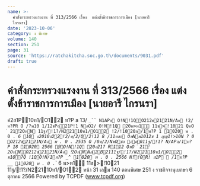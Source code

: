 ```yaml
---
name: >-
  คำสั่งกระทรวงแรงงาน ที่ 313/2566 เรื่อง  แต่งตั้งข้าราชการการเมือง [นายอารี
  ไกรนรา]
date: '2023-10-06'
category: ง พิเศษ
volume: 140
section: 251
page: 31
source: 'https://ratchakitcha.soc.go.th/documents/9031.pdf'
draft: true
---
```


# คำสั่งกระทรวงแรงงาน ที่ 313/2566 เรื่อง  แต่งตั้งข้าราชการการเมือง [นายอารี ไกรนรา]

คํ2ส1P10ท1/O12 ท?P a 13/ `_`` N1APอ O!N!1QO212ช2121N/Aอ !2/ท?PR O /?พ10 1/12ชPอ21P!1 NลO2/ O!N!1Q 20พ>พ1์ 11ช>!1021 QหO ํ 21!ํ2OหN 11ฐ/!1?/N22110ท1/O12 !2/!1020ล/1ท?P 1 1020 พ . 0 . `_` 6 1Q อ2010อํ22!2/ค/2/Q/2!12 8 /11คสอ OหNพ1012ช 1 ญญ1!>10N ? 0 O212ช2121N/Aอ พ . 0 . 2535 O /0ค/2/NหOชอ อค011ฐ/!1? N/APอ/1ท?P 18 1020 2566 @O!N!1Q 20อ21? R112 QหO ํ 21!ํ2OหNO212ช2121N/Aอ !ํ2OหNNล2B2111ฐ/!1?/N22110ท1/O12 ท1Q?Q !1QO!N/1ท?P _^ 1020 พ . 0 . 2566 N!็!OR! ส1P  /1ท?P __ 1020 พ . 0 . `_` 6 พ>พ1์ 11ช>!1021 11ฐ/!1?/N22110ท1/O12 หน้า 31 เลม 140 ตอนพิเศษ 251 ง ราชกิจจานุเบกษา 6 ตุลาคม 2566 Powered by TCPDF (www.tcpdf.org)
